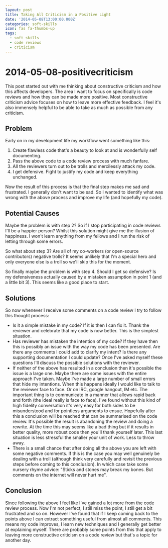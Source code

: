 ```yaml
---
layout: post
title: Taking All Criticism in a Positive Light
date: '2014-05-08T13:00:00.000Z'
categories: soft-skills
icon: fas fa-thumbs-up
tags:
  - soft skills
  - code reviews
  - criticism
---
```


# 2014-05-08-positivecriticism

This post started out with me thinking about constructive criticism and how this affects developers. The area I want to focus on specifically is code reviews and how they can be made more positive. Most constructive criticism advice focuses on how to leave more effective feedback. I feel it's also immensely helpful to be able to take as much as possible from any criticism.

## Problem

Early on in my development life my workflow went something like this:

1. Create flawless code that's a beauty to look at and is wonderfully self documenting.
2. Pass the above code to a code review process with much fanfare.
3. All the reviewers turn out to be trolls and mercilessly attack my code.
4. I get defensive. Fight to justify my code and keep everything unchanged.

Now the result of this process is that the final step makes me sad and frustrated. I generally don't want to be sad. So I wanted to identify what was wrong with the above process and improve my life \(and hopefully my code\).

## Potential Causes

Maybe the problem is with step 2? So if I stop participating in code reviews I'll be a happier person? Whilst this solution might give me the illusion of happiness. I won't learn anything from my fellows and I run the risk of letting through some errors.

So what about step 3? Are all of my co-workers \(or open-source contributors\) negative trolls? It seems unlikely that I'm a special hero and only everyone else is a troll so we'll skip this for the moment.

So finally maybe the problem is with step 4. Should I get so defensive? Is my defensiveness actually caused by a mistaken assumption in point 1 \(and a little bit 3\). This seems like a good place to start.

## Solutions

So now whenever I receive some comments on a code review I try to follow this thought process:

* Is it a simple mistake in my code? If it is then I can fix it. Thank the reviewer and celebrate that my code is now better. This is the simplest situation.
* Has reviewer has mistaken the intention of my code? If they have then this is possibly an issue with the way my code has been presented. Are there any comments I could add to clarify my intent? Is there any supporting documentation I could update? Once I've asked myself these questions I'll discuss the possible solutions with the reviewer.
* If neither of the above has resulted in a conclusion then it's possible the issue is a large one. Maybe there are some issues with the entire approach I've taken. Maybe I've made a large number of small errors that hide my intentions. When this happens ideally I would like to talk to the reviewer face to face. Or on IRC, google hangout, IM etc. The important thing is to communicate in a manner that allows rapid back and forth \(the ideal really is face to face\). I've found without this kind of high fidelity conversation it's very easy for both sides to be misunderstood and for pointless arguments to ensue. Hopefully after this a conclusion will be reached that can be summarised on the code review. It's possible the result is abandoning the review and doing a rewrite. At the time this may seems like a bad thing but if it results in better quality, more robust code then you'll thank yourself later. This last situation is less stressful the smaller your unit of work. Less to throw away.
* There is a small chance that after doing all the above you are left with some negative comments. If this is the case you may well genuinely be dealing with a troll \(although think very carefully and revisit the previous steps before coming to this conclusion\). In which case take some nursery rhyme advice: "Sticks and stones may break my bones. But comments on the internet will never hurt me".

## Conclusion

Since following the above I feel like I've gained a lot more from the code review process. Now I'm not perfect, I still miss the point, I still get a bit frustrated and so on. However I've found that if I keep coming back to the points above I can extract something useful from almost all comments. This means my code improves, I learn new techniques and I generally get better at explaining myself. There are probably some points from this that apply to leaving more constructive criticism on a code review but that's a topic for another day.

